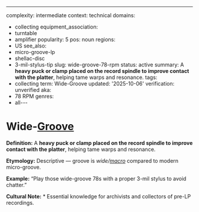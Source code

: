 ---
complexity: intermediate
context: technical
domains:
- collecting
equipment_association:
- turntable
- amplifier
popularity: 5
pos: noun
regions:
- US
see_also:
- micro-groove-lp
- shellac-disc
- 3-mil-stylus-tip
slug: wide-groove-78-rpm
status: active
summary: A **heavy puck or clamp placed on the record spindle to improve contact with
  the platter**, helping tame warps and resonance.
tags:
- collecting
term: Wide-Groove
updated: '2025-10-06'
verification: unverified
aka:
- 78 RPM
genres:
- all---

# Wide-[Groove](../g/groove-wear.md)

**Definition:** A **heavy puck or clamp placed on the record spindle to improve contact with the platter**, helping tame warps and resonance.

**Etymology:** Descriptive — groove is *wide/[macro](../m/macro-groove.md)* compared to modern micro-groove.

**Example:** “Play those wide-groove 78s with a proper 3-mil stylus to avoid chatter.”

**Cultural Note:** * Essential knowledge for archivists and collectors of pre-LP recordings.


